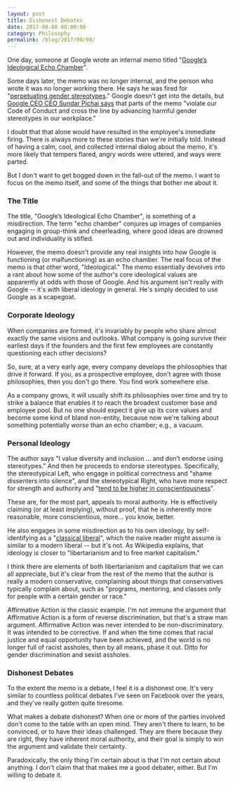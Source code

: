 ```yaml
---
layout: post
title: Dishonest Debates
date: 2017-08-08 08:00:00
category: Philosophy
permalink: /blog/2017/08/08/
---
```


One day, someone at Google wrote an internal memo titled
"[Google’s Ideological Echo Chamber](https://assets.documentcloud.org/documents/3914586/Googles-Ideological-Echo-Chamber.pdf)".

Some days later, the memo was no longer internal, and the person who wrote it was no longer working there.  He says
he was fired for "[perpetuating gender stereotypes](http://www.newsweek.com/who-james-damore-alt-right-furious-after-google-fires-engineer-over-anti-647716)."
Google doesn't get into the details, but [Google CEO CEO Sundar Pichai says](https://www.blog.google/topics/diversity/note-employees-ceo-sundar-pichai/)
that parts of the memo "violate our Code of Conduct and cross the line by advancing harmful gender stereotypes in our
workplace."

I doubt that that alone would have resulted in the employee's immediate firing.  There is always more to these
stories than we're initially told.  Instead of having a calm, cool, and collected internal dialog about the memo,
it's more likely that tempers flared, angry words were uttered, and ways were parted.

But I don't want to get bogged down in the fall-out of the memo.  I want to focus on the memo itself, and some of the
things that bother me about it.

### The Title

The title, "Google’s Ideological Echo Chamber", is something of a misdirection.  The term "echo chamber" conjures up
images of companies engaging in group-think and cheerleading, where good ideas are drowned out and individuality is
stifled.

However, the memo doesn't provide any real insights into how Google is functioning (or malfunctioning) as an echo
chamber.  The real focus of the memo is that other word, "Ideological."  The memo essentially devolves into a rant
about how some of the author's core ideological values are apparently at odds with those of Google.  And his argument
isn't really with Google -- it's with liberal ideology in general.  He's simply decided to use Google as a scapegoat.

### Corporate Ideology

When companies are formed, it's invariably by people who share almost exactly the same visions and outlooks.
What company is going survive their earliest days if the founders and the first few employees are constantly
questioning each other decisions?

So, sure, at a very early age, every company develops the philosophies that drive it forward.  If you, as a prospective
employee, don't agree with those philosophies, then you don't go there.  You find work somewhere else.

As a company grows, it will usually shift its philosophies over time and try to strike a balance that enables it to
reach the broadest customer base and employee pool.  But no one should expect it give up its core values and become
some kind of bland non-entity, because now we're talking about something potentially *worse* than an echo chamber; e.g.,
a vacuum.

### Personal Ideology

The author says "I value diversity and inclusion ... and don’t endorse using stereotypes."  And then he proceeds
to endorse stereotypes.  Specifically, the stereotypical Left, who engage in political correctness and "shame
dissenters into silence", and the stereotypical Right, who have more respect for strength and authority and
"[tend to be higher in conscientiousness](https://www.chicagoreader.com/Bleader/archives/2011/08/18/4462041-liberals-conservatives-and-personality-traits)".

These are, for the most part, appeals to moral authority.  He is effectively claiming (or at least implying),
without proof, that he is inherently more reasonable, more conscientious, more... you know, better.

He also engages in some misdirection as to his own ideology, by self-identifying as a "[classical liberal](https://en.wikipedia.org/wiki/Classical_liberalism)",
which the naive reader might assume is similar to a modern liberal -- but it's not.  As Wikipedia explains, that
ideology is closer to "libertarianism and to free market capitalism."

I think there are elements of both libertarianism and capitalism that we can all appreciate, but it's clear from the
rest of the memo that the author is really a modern conservative, complaining about things that conservatives typically
complain about, such as "programs, mentoring, and classes only for people with a certain gender or race."

Affirmative Action is the classic example.  I'm not immune the argument that Affirmative Action is a form of reverse
discrimination, but that's a straw man argument.  Affirmative Action was never intended to be non-discriminatory.  It
was intended to be corrective.  If and when the time comes that racial justice and equal opportunity have been achieved,
and the world is no longer full of racist assholes, then by all means, phase it out.  Ditto for gender discrimination
and sexist assholes.

### Dishonest Debates

To the extent the memo is a debate, I feel it is a dishonest one.  It's very similar to countless political debates
I've seen on Facebook over the years, and they've really gotten quite tiresome.

What makes a debate dishonest?  When one or more of the parties involved don't come to the table with an open mind.
They aren't there to learn, to be convinced, or to have their ideas challenged.  They are there because they are right,
they have inherent moral authority, and their goal is simply to win the argument and validate their certainty.

Paradoxically, the only thing I'm certain about is that I'm not certain about anything.  I don't claim that that
makes me a good debater, either.  But I'm willing to debate it.
